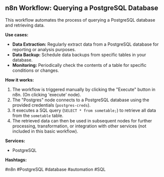 ## n8n Workflow: Querying a PostgreSQL Database

This workflow automates the process of querying a PostgreSQL database and retrieving data.

**Use cases:**

*   **Data Extraction:** Regularly extract data from a PostgreSQL database for reporting or analysis purposes.
*   **Data Backup:** Schedule data backups from specific tables in your database.
*   **Monitoring:** Periodically check the contents of a table for specific conditions or changes.

**How it works:**

1.  The workflow is triggered manually by clicking the "Execute" button in n8n. (On clicking 'execute' node).
2.  The "Postgres" node connects to a PostgreSQL database using the provided credentials (`postgres-creds`).
3.  It executes a SQL query (`SELECT * from sometable;`) to retrieve all data from the `sometable` table.
4.  The retrieved data can then be used in subsequent nodes for further processing, transformation, or integration with other services (not included in this basic workflow).

**Services:**

*   PostgreSQL

**Hashtags:**

#n8n #PostgreSQL #database #automation #SQL
